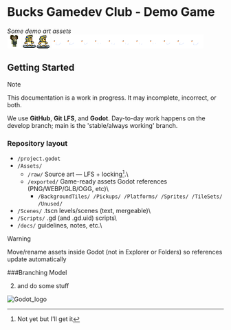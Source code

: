# Bucks Gamedev Club - Demo Game

*Some demo art assets*\
![enemy](Assets/exported/Sprites/enemy.png)
![hover dude](Assets/exported/Sprites/player_move.png)
![swans](Assets/exported/Sprites/swan.png)


## Getting Started
> [!NOTE]
> This documentation is a work in progress. It may incomplete, incorrect, or both.

We use **GitHub**, **Git LFS**, and **Godot**. Day-to-day work happens on the develop branch; main is the 'stable/always working' branch.

### Repository layout

- `/project.godot`
- `/Assets/`
  -   `/raw/`                 Source art — LFS + locking[^1].\
  -  `/exported/`               Game-ready assets Godot references (PNG/WEBP/GLB/OGG, etc)\
	  - `/BackgroundTiles/ /Pickups/ /Platforms/ /Sprites/ /TileSets/ /Unused/`
- `/Scenes/`                 .tscn levels/scenes (text, mergeable)\
- `/Scripts/`                .gd (and .gd.uid) scripts\
- `/docs/`                   guidelines, notes, etc.\

>[!WARNING]
>Move/rename assets inside Godot (not in Explorer or Folders) so references update automatically

###Branching Model

[^1]: Not yet but I'll get it


2. and do some stuff
<img width="512" height="212" alt="Godot_logo" src="https://github.com/user-attachments/assets/6d97182c-558e-4b6d-8b53-a8202f4a375e" />
